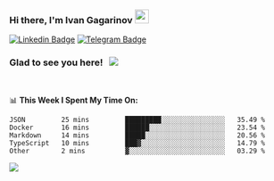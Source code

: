 ### Hi there, I'm Ivan Gagarinov <img src="https://media.giphy.com/media/hvRJCLFzcasrR4ia7z/giphy.gif" width="25px">

[![Linkedin Badge](https://img.shields.io/badge/-LinkedIn-0e76a8?style=flat-square&logo=Linkedin&logoColor=white)](https://linkedin.com/in/ivan-gagarinov-142ba3141/)
[![Telegram Badge](https://img.shields.io/badge/-Telegram-0088cc?style=flat-square&logo=Telegram&logoColor=white)](https://t.me/igagarinov)

### Glad to see you here! &nbsp; ![](https://visitor-badge.glitch.me/badge?page_id=dzencot.dzencot)

</br>

📊 **This Week I Spent My Time On:**
<!--START_SECTION:waka-->
```text
JSON         25 mins         █████████░░░░░░░░░░░░░░░░   35.49 % 
Docker       16 mins         ██████░░░░░░░░░░░░░░░░░░░   23.54 % 
Markdown     14 mins         █████░░░░░░░░░░░░░░░░░░░░   20.56 % 
TypeScript   10 mins         ███▓░░░░░░░░░░░░░░░░░░░░░   14.79 % 
Other        2 mins          ▓░░░░░░░░░░░░░░░░░░░░░░░░   03.29 % 
```
<!--END_SECTION:waka-->

[![](https://github-readme-stats.vercel.app/api?username=dzencot&theme=gruvbox)](https://github.com/dzencot)
